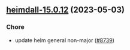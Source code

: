 

## [heimdall-15.0.12](https://github.com/truecharts/charts/compare/heimdall-15.0.11...heimdall-15.0.12) (2023-05-03)

### Chore

- update helm general non-major ([#8739](https://github.com/truecharts/charts/issues/8739))
  
  